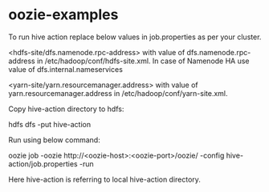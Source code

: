 # oozie-examples

To run hive action replace below values in job.properties as per your cluster.

\<hdfs-site/dfs.namenode.rpc-address> with value of dfs.namenode.rpc-address in /etc/hadoop/conf/hdfs-site.xml. In case of Namenode HA use value of dfs.internal.nameservices

\<yarn-site/yarn.resourcemanager.address> with value of yarn.resourcemanager.address in /etc/hadoop/conf/yarn-site.xml.

Copy hive-action directory to hdfs:

hdfs dfs -put hive-action

Run using below command:

oozie job -oozie http://\<oozie-host>:\<oozie-port>/oozie/ -config hive-action/job.properties -run 

Here hive-action is referring to local hive-action directory.
